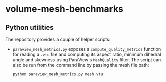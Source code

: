 # volume-mesh-benchmarks

## Python utilities

The repository provides a couple of helper scripts:

* `paraview_mesh_metrics.py` exposes a `compute_quality_metrics` function for
  reading a `.vtu` file and computing its aspect ratio, minimum dihedral
  angle and skewness using ParaView's `MeshQuality` filter. The script can
  also be run from the command line by passing the mesh file path:

  ```bash
  python paraview_mesh_metrics.py mesh.vtu
  ```

